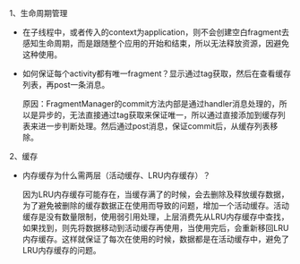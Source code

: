 1、生命周期管理

- 在子线程中，或者传入的context为application，则不会创建空白fragment去感知生命周期，而是跟随整个应用的开始和结束，所以无法释放资源，因避免这种使用。

- 如何保证每个activity都有唯一fragment？显示通过tag获取，然后在查看缓存列表，再post一条消息。

  原因：FragmentManager的commit方法内部是通过handler消息处理的，所以是异步的，无法直接通过tag获取来保证唯一，所以通过直接添加到缓存列表来进一步判断处理。然后通过post消息，保证commit后，从缓存列表移除。

2、缓存

- 内存缓存为什么需两层（活动缓存、LRU内存缓存）？

  因为LRU内存缓存可能存在，当缓存满了的时候，会去删除及释放缓存数据，为了避免被删除的缓存数据正在使用而导致的问题，增加一个活动缓存。活动缓存是没有数量限制，使用弱引用处理，上层消费先从LRU内存缓存中查找，如果找到，则先将数据移动到活动缓存再使用，当使用完后，会重新移回LRU内存缓存。这样就保证了每次在使用的时候，数据都是在活动缓存中，避免了LRU内存缓存的问题。

